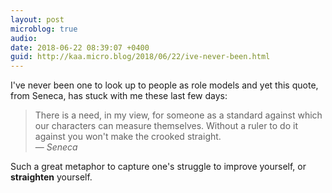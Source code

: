 ```yaml
---
layout: post
microblog: true
audio: 
date: 2018-06-22 08:39:07 +0400
guid: http://kaa.micro.blog/2018/06/22/ive-never-been.html
---
```

I've never been one to look up to people as role models and yet this quote, from Seneca, has stuck with me these last few days:

> There is a need, in my view, for someone as a standard against which our characters can measure themselves. Without a ruler to do it against you won't make the crooked straight.  
— _Seneca_

Such a great metaphor to capture one's struggle to improve yourself, or **straighten** yourself. 
